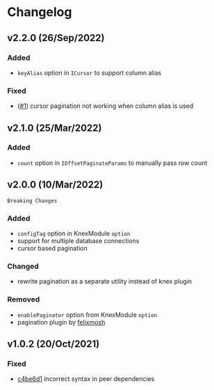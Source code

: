 # Changelog

## v2.2.0 (26/Sep/2022)

### Added

- `keyAlias` option in `ICursor` to support column alias

### Fixed

- ([#1](https://github.com/mithleshjs/knex-nest/issues/1)) cursor pagination not working when column alias is used

## v2.1.0 (25/Mar/2022)

### Added

- `count` option in `IOffsetPaginateParams` to manually pass row count

## v2.0.0 (10/Mar/2022)

`Breaking Changes`

### Added

- `configTag` option in KnexModule `option`
- support for multiple database connections
- cursor based pagination

### Changed

- rewrite pagination as a separate utility instead of knex plugin

### Removed

- `enablePaginator` option from KnexModule `option`
- pagination plugin by [felixmosh](https://github.com/felixmosh/knex-paginate)

## v1.0.2 (20/Oct/2021)

### Fixed

- [c4be6d1](https://github.com/mithleshjs/knex-nest/commit/c4be6d10815d604340d0150963fdafad3d2f013a) incorrect syntax in peer dependencies
